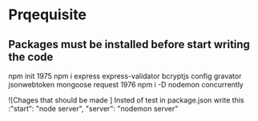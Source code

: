 # Prqequisite

## Packages must be installed before start writing the code

npm init
 1975  npm i express express-validator bcryptjs config gravator jsonwebtoken mongoose request
 1976  npm i -D nodemon concurrently

![Chages that should be made ] Insted of test in package.json write this :"start": "node server",
    "server": "nodemon server"

